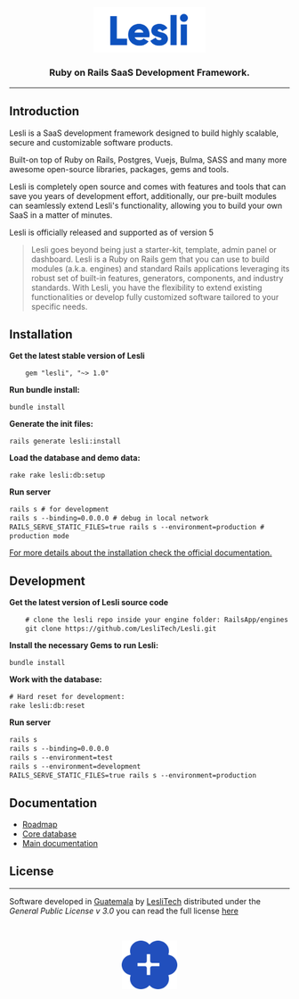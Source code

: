 <p align="center">
    <img width="200" alt="Lesli logo" src="./app/assets/images/lesli/brand/app-logo.svg" />
</p>

<h3 align="center">Ruby on Rails SaaS Development Framework.</h3>

<hr/>

## Introduction 

Lesli is a SaaS development framework designed to build highly scalable, secure and customizable software products.

Built-on top of Ruby on Rails, Postgres, Vuejs, Bulma, SASS and many more awesome open-source libraries, packages, gems and tools.

Lesli is completely open source and comes with features and tools that can save you years of development effort, additionally, our pre-built modules can seamlessly extend Lesli's functionality, allowing you to build your own SaaS in a matter of minutes.

Lesli is officially released and supported as of version 5

> Lesli goes beyond being just a starter-kit, template, admin panel or dashboard. Lesli is a Ruby on Rails gem that you can use to build modules (a.k.a. engines) and standard Rails applications leveraging its robust set of built-in features, generators, components, and industry standards. With Lesli, you have the flexibility to extend existing functionalities or develop fully customized software tailored to your specific needs.


## Installation

__Get the latest stable version of Lesli__

```shell
    gem "lesli", "~> 1.0"
```

__Run bundle install:__

```shell
bundle install
```

__Generate the init files:__

```shell
rails generate lesli:install
```

__Load the database and demo data:__

```shell
rake rake lesli:db:setup
```

__Run server__
```shell
rails s # for development
rails s --binding=0.0.0.0 # debug in local network
RAILS_SERVE_STATIC_FILES=true rails s --environment=production # production mode
```

[For more details about the installation check the official documentation.](https://www.lesli.dev/documentation/getting-started/installation/)



## Development 

__Get the latest version of Lesli source code__

```shell
    # clone the lesli repo inside your engine folder: RailsApp/engines
    git clone https://github.com/LesliTech/Lesli.git
```

__Install the necessary Gems to run Lesli:__

```shell
bundle install
```

__Work with the database:__

```shell
# Hard reset for development:
rake lesli:db:reset 
```

__Run server__
```shell
rails s 
rails s --binding=0.0.0.0
rails s --environment=test
rails s --environment=development
RAILS_SERVE_STATIC_FILES=true rails s --environment=production 
```


## Documentation
* [Roadmap](./docs/roadmap.md)
* [Core database](./docs/database.md)
* [Main documentation](https://www.lesli.dev/documentation/)


## License  
------
Software developed in [Guatemala](http://visitguatemala.com/) by [LesliTech](https://www.lesli.tech) distributed under the *General Public License v 3.0* you can read the full license [here](http://www.gnu.org/licenses/gpl-3.0.html)

<br>

<p align="center">
    <img alt="Lesli logo" width="100" src="./app/assets/images/lesli/brand/app-icon.svg" />
</p>
